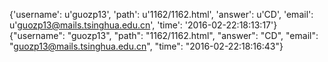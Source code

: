 {'username': u'guozp13', 'path': u'1162/1162.html', 'answer': u'CD', 'email': u'guozp13@mails.tsinghua.edu.cn', 'time': '2016-02-22:18:13:17'}
{"username": "guozp13", "path": "1162/1162.html", "answer": "CD", "email": "guozp13@mails.tsinghua.edu.cn", "time": "2016-02-22:18:16:43"}